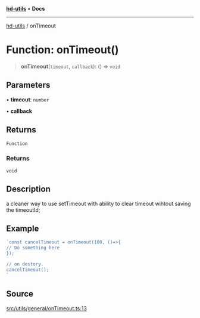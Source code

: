 [**hd-utils**](../README.md) • **Docs**

***

[hd-utils](../globals.md) / onTimeout

# Function: onTimeout()

> **onTimeout**(`timeout`, `callback`): () => `void`

## Parameters

• **timeout**: `number`

• **callback**

## Returns

`Function`

### Returns

`void`

## Description

a cleaner way to use setTimeout with ability to clear timeout wihtout saving the timeoutId;

## Example

```ts
`const cancelTimeout = onTimeout(100, ()=>{
// Do something here
});

// on destory.
cancelTimeout();
`
```

## Source

[src/utils/general/onTimeout.ts:13](https://github.com/AhmadHddad/h-utils/blob/8e9e542f98b1a43a336ce585dc8666b21b0e894d/src/utils/general/onTimeout.ts#L13)
